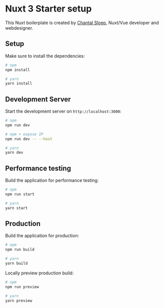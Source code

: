 # Nuxt 3 Starter setup

This Nuxt boilerplate is created by [Chantal Sloep](https://www.linkedin.com/in/chantalsloep/), Nuxt/Vue developer and webdesigner.

## Setup

Make sure to install the dependencies:

```bash
# npm
npm install

# yarn
yarn install
```

## Development Server

Start the development server on `http://localhost:3000`:

```bash
# npm
npm run dev

# npm + expose IP
npm run dev -- --host

# yarn
yarn dev
```

## Performance testing

Build the application for performance testing:

```bash
# npm
npm run start

# yarn
yarn start
```

## Production

Build the application for production:

```bash
# npm
npm run build

# yarn
yarn build
```

Locally preview production build:

```bash
# npm
npm run preview

# yarn
yarn preview
```


